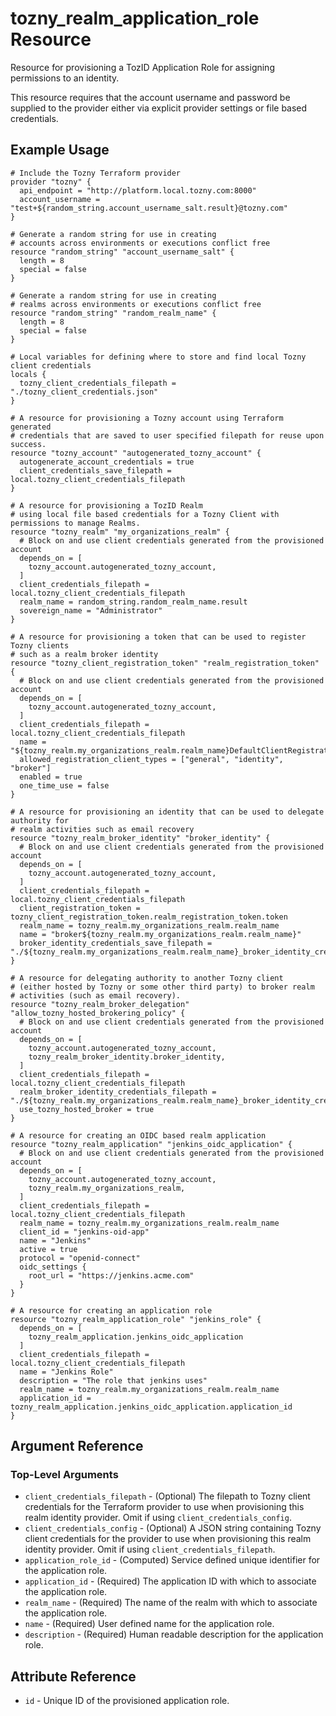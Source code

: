 # tozny_realm_application_role Resource

Resource for provisioning a TozID Application Role for assigning permissions to an identity.

This resource requires that the account username and password be supplied to the provider either via explicit provider settings or file based credentials.

## Example Usage
```hcl
# Include the Tozny Terraform provider
provider "tozny" {
  api_endpoint = "http://platform.local.tozny.com:8000"
  account_username = "test+${random_string.account_username_salt.result}@tozny.com"
}

# Generate a random string for use in creating
# accounts across environments or executions conflict free
resource "random_string" "account_username_salt" {
  length = 8
  special = false
}

# Generate a random string for use in creating
# realms across environments or executions conflict free
resource "random_string" "random_realm_name" {
  length = 8
  special = false
}

# Local variables for defining where to store and find local Tozny client credentials
locals {
  tozny_client_credentials_filepath = "./tozny_client_credentials.json"
}

# A resource for provisioning a Tozny account using Terraform generated
# credentials that are saved to user specified filepath for reuse upon success.
resource "tozny_account" "autogenerated_tozny_account" {
  autogenerate_account_credentials = true
  client_credentials_save_filepath = local.tozny_client_credentials_filepath
}

# A resource for provisioning a TozID Realm
# using local file based credentials for a Tozny Client with permissions to manage Realms.
resource "tozny_realm" "my_organizations_realm" {
  # Block on and use client credentials generated from the provisioned account
  depends_on = [
    tozny_account.autogenerated_tozny_account,
  ]
  client_credentials_filepath = local.tozny_client_credentials_filepath
  realm_name = random_string.random_realm_name.result
  sovereign_name = "Administrator"
}

# A resource for provisioning a token that can be used to register Tozny clients
# such as a realm broker identity
resource "tozny_client_registration_token" "realm_registration_token" {
  # Block on and use client credentials generated from the provisioned account
  depends_on = [
    tozny_account.autogenerated_tozny_account,
  ]
  client_credentials_filepath = local.tozny_client_credentials_filepath
  name = "${tozny_realm.my_organizations_realm.realm_name}DefaultClientRegistrationToken"
  allowed_registration_client_types = ["general", "identity", "broker"]
  enabled = true
  one_time_use = false
}

# A resource for provisioning an identity that can be used to delegate authority for
# realm activities such as email recovery
resource "tozny_realm_broker_identity" "broker_identity" {
  # Block on and use client credentials generated from the provisioned account
  depends_on = [
    tozny_account.autogenerated_tozny_account,
  ]
  client_credentials_filepath = local.tozny_client_credentials_filepath
  client_registration_token = tozny_client_registration_token.realm_registration_token.token
  realm_name = tozny_realm.my_organizations_realm.realm_name
  name = "broker${tozny_realm.my_organizations_realm.realm_name}"
  broker_identity_credentials_save_filepath = "./${tozny_realm.my_organizations_realm.realm_name}_broker_identity_credentials.json"
}

# A resource for delegating authority to another Tozny client
# (either hosted by Tozny or some other third party) to broker realm
# activities (such as email recovery).
resource "tozny_realm_broker_delegation" "allow_tozny_hosted_brokering_policy" {
  # Block on and use client credentials generated from the provisioned account
  depends_on = [
    tozny_account.autogenerated_tozny_account,
    tozny_realm_broker_identity.broker_identity,
  ]
  client_credentials_filepath = local.tozny_client_credentials_filepath
  realm_broker_identity_credentials_filepath = "./${tozny_realm.my_organizations_realm.realm_name}_broker_identity_credentials.json"
  use_tozny_hosted_broker = true
}

# A resource for creating an OIDC based realm application
resource "tozny_realm_application" "jenkins_oidc_application" {
  # Block on and use client credentials generated from the provisioned account
  depends_on = [
    tozny_account.autogenerated_tozny_account,
    tozny_realm.my_organizations_realm,
  ]
  client_credentials_filepath = local.tozny_client_credentials_filepath
  realm_name = tozny_realm.my_organizations_realm.realm_name
  client_id = "jenkins-oid-app"
  name = "Jenkins"
  active = true
  protocol = "openid-connect"
  oidc_settings {
    root_url = "https://jenkins.acme.com"
  }
}

# A resource for creating an application role
resource "tozny_realm_application_role" "jenkins_role" {
  depends_on = [
    tozny_realm_application.jenkins_oidc_application
  ]
  client_credentials_filepath = local.tozny_client_credentials_filepath
  name = "Jenkins Role"
  description = "The role that jenkins uses"
  realm_name = tozny_realm.my_organizations_realm.realm_name
  application_id = tozny_realm_application.jenkins_oidc_application.application_id
}
```

## Argument Reference

### Top-Level Arguments

* `client_credentials_filepath` - (Optional) The filepath to Tozny client credentials for the Terraform provider to use when provisioning this realm identity provider. Omit if using `client_credentials_config`.
* `client_credentials_config` - (Optional) A JSON string containing Tozny client credentials for the provider to use when provisioning this realm identity provider. Omit if using `client_credentials_filepath`.
* `application_role_id` - (Computed) Service defined unique identifier for the application role.
* `application_id` - (Required) The application ID with which to associate the application role.
* `realm_name` - (Required) The name of the realm with which to associate the application role.
* `name` - (Required) User defined name for the application role.
* `description` - (Required) Human readable description for the application role.

## Attribute Reference

* `id` - Unique ID of the provisioned application role.
